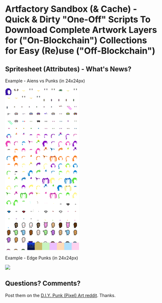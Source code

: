 # Artfactory Sandbox (& Cache)  - Quick & Dirty "One-Off" Scripts To Download Complete Artwork Layers for ("On-Blockchain") Collections for Easy (Re)use ("Off-Blockchain")




## Spritesheet (Attributes) - What's News?


Example - Aiens vs Punks (in 24x24px)

![](aliensvspunks/spritesheet-24x24.png)


Example - Edge Punks (in 24x24px)

![](edge/spritesheet-24x24.png)






## Questions? Comments?

Post them on the [D.I.Y. Punk (Pixel) Art reddit](https://old.reddit.com/r/DIYPunkArt). Thanks.




